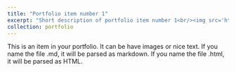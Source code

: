 ```yaml
---
title: "Portfolio item number 1"
excerpt: "Short description of portfolio item number 1<br/><img src='https://nansunpku.github.io/nansun.github.io/images/500x300.png'>"
collection: portfolio
---
```


This is an item in your portfolio. It can be have images or nice text. If you name the file .md, it will be parsed as markdown. If you name the file .html, it will be parsed as HTML. 
